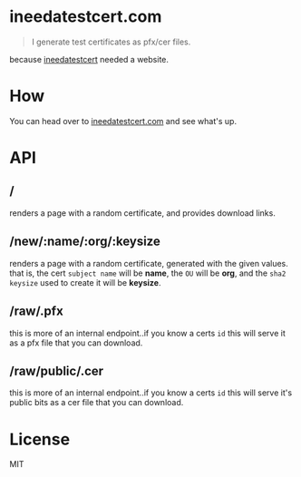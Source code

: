 ineedatestcert.com
==================

> I generate test certificates as pfx/cer files.

because [ineedatestcert](https://github.com/bengreenier/ineedatestcert) needed a website.

# How

You can head over to [ineedatestcert.com](http://ineedatestcert.com) and see what's up.

# API

## /

renders a page with a random certificate, and provides download links.

## /new/:name/:org/:keysize

renders a page with a random certificate, generated with the given values.
that is, the cert `subject name` will be __name__, the `OU` will be __org__,
and the `sha2 keysize` used to create it will be __keysize__.

## /raw/<id>.pfx

this is more of an internal endpoint..if you know a certs `id` this will serve
it as a pfx file that you can download.

## /raw/public/<id>.cer

this is more of an internal endpoint..if you know a certs `id` this will serve
it's public bits as a cer file that you can download.

# License

MIT